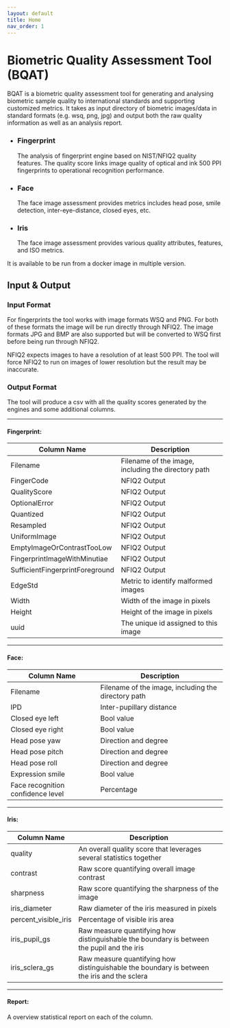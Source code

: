 ```yaml
---
layout: default
title: Home
nav_order: 1
---
```


# Biometric Quality Assessment Tool (BQAT)

BQAT is a biometric quality assessment tool for generating and analysing biometric sample quality to international standards and supporting customized metrics. It takes as input directory of biometric images/data in standard formats (e.g. wsq, png, jpg) and output both the raw quality information as well as an analysis report.

+ ### Fingerprint
    The analysis of fingerprint engine based on NIST/NFIQ2 quality features. The quality score links image quality of optical and ink 500 PPI fingerprints to operational recognition performance.

+ ### Face
    The face image assessment provides metrics includes head pose, smile detection, inter-eye-distance, closed eyes, etc.

+ ### Iris
    The face image assessment provides various quality attributes, features, and ISO metrics.

It is available to be run from a docker image in multiple version. 

## Input & Output
### Input Format

For fingerprints the tool works with image formats WSQ and PNG. For both of these formats the image will be run directly through NFIQ2. The image formats JPG and BMP are also supported but will be converted to WSQ first before being run through NFIQ2.

NFIQ2 expects images to have a resolution of at least 500 PPI. The tool will force NFIQ2 to run on images of lower resolution but the result may be inaccurate.

### Output Format

The tool will produce a csv with all the quality scores generated by the engines and some additional columns.

---
#### Fingerprint:
| Column Name | Description |
|---|----|
| Filename | Filename of the image, including the directory path |
| FingerCode | NFIQ2 Output | 
| QualityScore | NFIQ2 Output | 
| OptionalError | NFIQ2 Output | 
| Quantized | NFIQ2 Output | 
| Resampled | NFIQ2 Output | 
| UniformImage | NFIQ2 Output | 
| EmptyImageOrContrastTooLow | NFIQ2 Output | 
| FingerprintImageWithMinutiae | NFIQ2 Output | 
| SufficientFingerprintForeground | NFIQ2 Output | 
| EdgeStd | Metric to identify malformed images |
| Width | Width of the image in pixels |
| Height | Height of the image in pixels |
| uuid | The unique id assigned to this image |

---
#### Face:
| Column Name | Description |
|---|----|
| Filename | Filename of the image, including the directory path |
| IPD | Inter-pupillary distance |
| Closed eye left | Bool value |
| Closed eye right | Bool value |
| Head pose yaw | Direction and degree |
| Head pose pitch | Direction and degree |
| Head pose roll | Direction and degree |
| Expression smile | Bool value |
| Face recognition confidence level | Percentage |

---
#### Iris:
| Column Name | Description |
|---|----|
| quality | An overall quality score that leverages several statistics together |
| contrast | Raw score quantifying overall image contrast |
| sharpness | Raw score quantifying the sharpness of the image |
| iris_diameter | Raw diameter of the iris measured in pixels |
| percent_visible_iris | Percentage of visible iris area |
| iris_pupil_gs | Raw measure quantifying how distinguishable the boundary is between the pupil and the iris |
| iris_sclera_gs | Raw measure quantifying how distinguishable the boundary is between the iris and the sclera |

---
#### Report:
A overview statistical report on each of the column. 